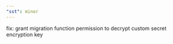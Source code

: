 ```yaml
---
"sst": minor
---
```


fix: grant migration function permission to decrypt custom secret encryption key
